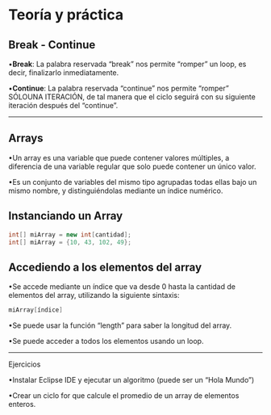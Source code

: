 # Teoría y práctica 

## Break - Continue

•**Break**: La palabra reservada “break” nos permite “romper” un loop, es decir, finalizarlo inmediatamente.

•**Continue**: La palabra reservada “continue” nos permite “romper” SÓLOUNA ITERACIÓN, de tal manera que el ciclo seguirá con su siguiente iteración después del “continue”.

---

## Arrays

•Un array es una variable que puede contener valores múltiples, a diferencia de una variable regular que solo puede contener un único valor. 

•Es un conjunto de variables del mismo tipo agrupadas todas ellas bajo un mismo nombre, y distinguiéndolas mediante un índice numérico.


## Instanciando un Array

```JAVA
int[] miArray = new int[cantidad];
int[] miArray = {10, 43, 102, 49};
```

## Accediendo a los elementos del array

•Se accede mediante un índice que va desde 0 hasta la cantidad de elementos del array, utilizando la siguiente sintaxis: 

```JAVA
miArray[índice]
```

•Se puede usar la función “length” para saber la longitud del array.

•Se puede acceder a todos los elementos usando un loop.

---


Ejercicios

•Instalar Eclipse IDE y ejecutar un algoritmo (puede ser un “Hola Mundo”)

•Crear un ciclo for que calcule el promedio de un array de elementos enteros.

